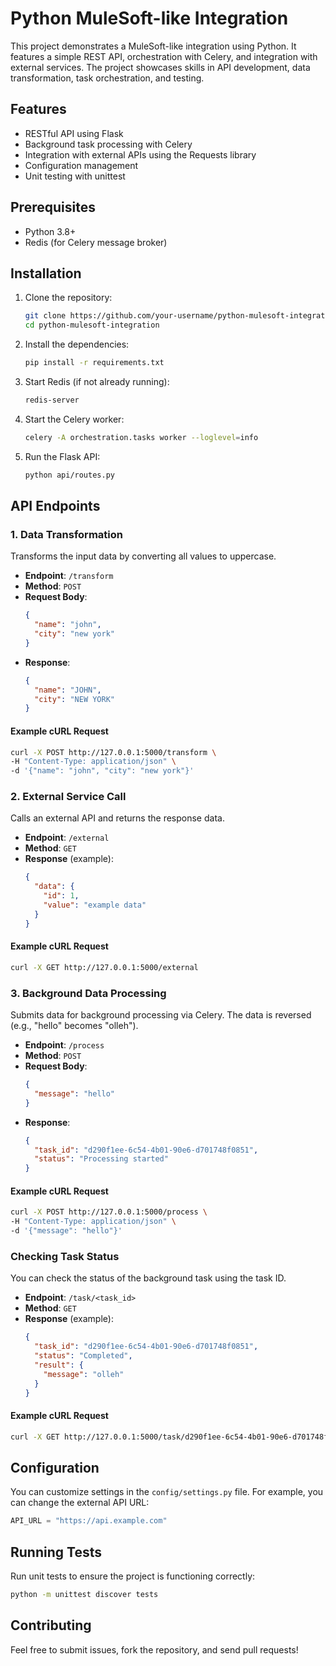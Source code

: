 # Python MuleSoft-like Integration

This project demonstrates a MuleSoft-like integration using Python. It features a simple REST API, orchestration with Celery, and integration with external services. The project showcases skills in API development, data transformation, task orchestration, and testing.

## Features
- RESTful API using Flask
- Background task processing with Celery
- Integration with external APIs using the Requests library
- Configuration management
- Unit testing with unittest

## Prerequisites
- Python 3.8+
- Redis (for Celery message broker)

## Installation
1. Clone the repository:
   ```bash
   git clone https://github.com/your-username/python-mulesoft-integration.git
   cd python-mulesoft-integration
   ```

2. Install the dependencies:
   ```bash
   pip install -r requirements.txt
   ```

3. Start Redis (if not already running):
   ```bash
   redis-server
   ```

4. Start the Celery worker:
   ```bash
   celery -A orchestration.tasks worker --loglevel=info
   ```

5. Run the Flask API:
   ```bash
   python api/routes.py
   ```

## API Endpoints

### 1. Data Transformation
Transforms the input data by converting all values to uppercase.

- **Endpoint**: `/transform`
- **Method**: `POST`
- **Request Body**:
  ```json
  {
    "name": "john",
    "city": "new york"
  }
  ```
- **Response**:
  ```json
  {
    "name": "JOHN",
    "city": "NEW YORK"
  }
  ```

#### Example cURL Request
```bash
curl -X POST http://127.0.0.1:5000/transform \
-H "Content-Type: application/json" \
-d '{"name": "john", "city": "new york"}'
```

### 2. External Service Call
Calls an external API and returns the response data.

- **Endpoint**: `/external`
- **Method**: `GET`
- **Response** (example):
  ```json
  {
    "data": {
      "id": 1,
      "value": "example data"
    }
  }
  ```

#### Example cURL Request
```bash
curl -X GET http://127.0.0.1:5000/external
```

### 3. Background Data Processing
Submits data for background processing via Celery. The data is reversed (e.g., "hello" becomes "olleh").

- **Endpoint**: `/process`
- **Method**: `POST`
- **Request Body**:
  ```json
  {
    "message": "hello"
  }
  ```
- **Response**:
  ```json
  {
    "task_id": "d290f1ee-6c54-4b01-90e6-d701748f0851",
    "status": "Processing started"
  }
  ```

#### Example cURL Request
```bash
curl -X POST http://127.0.0.1:5000/process \
-H "Content-Type: application/json" \
-d '{"message": "hello"}'
```

### Checking Task Status
You can check the status of the background task using the task ID.

- **Endpoint**: `/task/<task_id>`
- **Method**: `GET`
- **Response** (example):
  ```json
  {
    "task_id": "d290f1ee-6c54-4b01-90e6-d701748f0851",
    "status": "Completed",
    "result": {
      "message": "olleh"
    }
  }
  ```

#### Example cURL Request
```bash
curl -X GET http://127.0.0.1:5000/task/d290f1ee-6c54-4b01-90e6-d701748f0851
```

## Configuration
You can customize settings in the `config/settings.py` file. For example, you can change the external API URL:
```python
API_URL = "https://api.example.com"
```

## Running Tests
Run unit tests to ensure the project is functioning correctly:
```bash
python -m unittest discover tests
```

## Contributing
Feel free to submit issues, fork the repository, and send pull requests!


